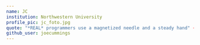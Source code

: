 ```yaml
---
name: JC
institution: Northwestern University
profile_pic: jc_foto.jpg
quote: "*REAL* programmers use a magnetized needle and a steady hand" - XKCD
github_user: joecummings
---
```

